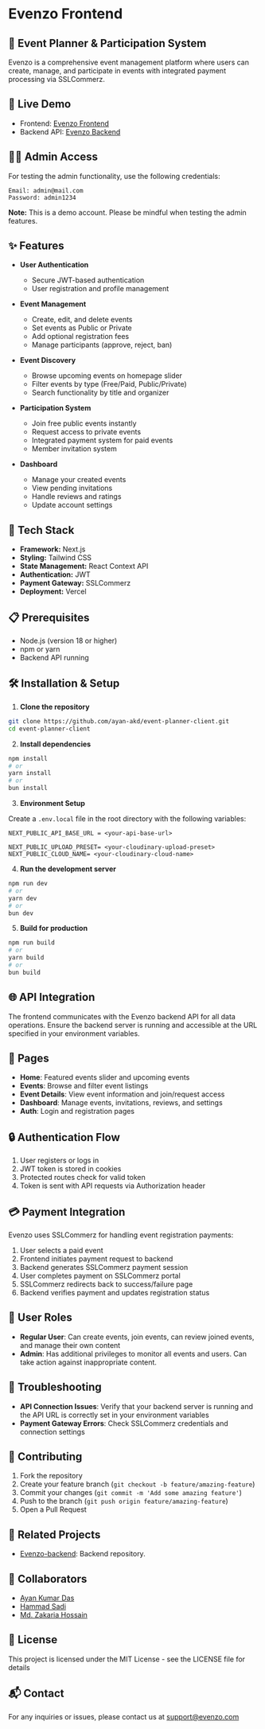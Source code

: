 # Evenzo Frontend


## 🎉 Event Planner & Participation System

Evenzo is a comprehensive event management platform where users can create, manage, and participate in events with integrated payment processing via SSLCommerz.

## 🚀 Live Demo

- Frontend: [Evenzo Frontend](https://evenzo.vercel.app)
- Backend API: [Evenzo Backend](https://event-planner-server-virid.vercel.app)


## 👨‍💻 Admin Access

For testing the admin functionality, use the following credentials:

```
Email: admin@mail.com
Password: admin1234
```
**Note:** This is a demo account. Please be mindful when testing the admin features.

## ✨ Features

- **User Authentication**
  - Secure JWT-based authentication
  - User registration and profile management

- **Event Management**
  - Create, edit, and delete events
  - Set events as Public or Private
  - Add optional registration fees
  - Manage participants (approve, reject, ban)

- **Event Discovery**
  - Browse upcoming events on homepage slider
  - Filter events by type (Free/Paid, Public/Private)
  - Search functionality by title and organizer

- **Participation System**
  - Join free public events instantly
  - Request access to private events
  - Integrated payment system for paid events
  - Member invitation system

- **Dashboard**
  - Manage your created events
  - View pending invitations
  - Handle reviews and ratings
  - Update account settings

## 🔧 Tech Stack

- **Framework:** Next.js
- **Styling:** Tailwind CSS
- **State Management:** React Context API
- **Authentication:** JWT
- **Payment Gateway:** SSLCommerz
- **Deployment:** Vercel

## 📋 Prerequisites

- Node.js (version 18 or higher)
- npm or yarn
- Backend API running

## 🛠️ Installation & Setup

1. **Clone the repository**

```bash
git clone https://github.com/ayan-akd/event-planner-client.git
cd event-planner-client
```

2. **Install dependencies**

```bash
npm install
# or
yarn install
# or
bun install
```

3. **Environment Setup**

Create a `.env.local` file in the root directory with the following variables:

```
NEXT_PUBLIC_API_BASE_URL = <your-api-base-url>

NEXT_PUBLIC_UPLOAD_PRESET= <your-cloudinary-upload-preset>
NEXT_PUBLIC_CLOUD_NAME= <your-cloudinary-cloud-name>
```

4. **Run the development server**

```bash
npm run dev
# or
yarn dev
# or
bun dev
```

5. **Build for production**

```bash
npm run build
# or
yarn build
# or
bun build
```

## 🌐 API Integration

The frontend communicates with the Evenzo backend API for all data operations. Ensure the backend server is running and accessible at the URL specified in your environment variables.

## 📱 Pages

- **Home**: Featured events slider and upcoming events
- **Events**: Browse and filter event listings
- **Event Details**: View event information and join/request access
- **Dashboard**: Manage events, invitations, reviews, and settings
- **Auth**: Login and registration pages

## 🔒 Authentication Flow

1. User registers or logs in
2. JWT token is stored in cookies
3. Protected routes check for valid token
4. Token is sent with API requests via Authorization header

## 💳 Payment Integration

Evenzo uses SSLCommerz for handling event registration payments:

1. User selects a paid event
2. Frontend initiates payment request to backend
3. Backend generates SSLCommerz payment session
4. User completes payment on SSLCommerz portal
5. SSLCommerz redirects back to success/failure page
6. Backend verifies payment and updates registration status

## 👥 User Roles

- **Regular User**: Can create events, join events, can review joined events, and manage their own content
- **Admin**: Has additional privileges to monitor all events and users. Can take action against inappropriate content.

## 🐞 Troubleshooting

- **API Connection Issues**: Verify that your backend server is running and the API URL is correctly set in your environment variables
- **Payment Gateway Errors**: Check SSLCommerz credentials and connection settings


## 🤝 Contributing

1. Fork the repository
2. Create your feature branch (`git checkout -b feature/amazing-feature`)
3. Commit your changes (`git commit -m 'Add some amazing feature'`)
4. Push to the branch (`git push origin feature/amazing-feature`)
5. Open a Pull Request

## 🔗 Related Projects
- [Evenzo-backend](https://github.com/ayan-akd/event-planner-server): Backend repository.

## 👥 Collaborators
- [Ayan Kumar Das](https://github.com/ayan-akd)
- [Hammad Sadi](https://github.com/hammadsadi)
- [Md. Zakaria Hossain](https://github.com/Zakaria-24)

## 📄 License

This project is licensed under the MIT License - see the LICENSE file for details

## 📬 Contact

For any inquiries or issues, please contact us at support@evenzo.com
